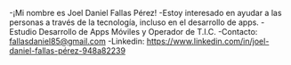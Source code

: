 -¡Mi nombre es Joel Daniel Fallas Pérez!
-Estoy interesado en ayudar a las personas a través de la tecnología, incluso en el desarrollo de apps.
-Estudio Desarrollo de Apps Móviles y Operador de T.I.C.
-Contacto: fallasdaniel85@gmail.com
-Linkedin: https://www.linkedin.com/in/joel-daniel-fallas-pérez-948a82239

